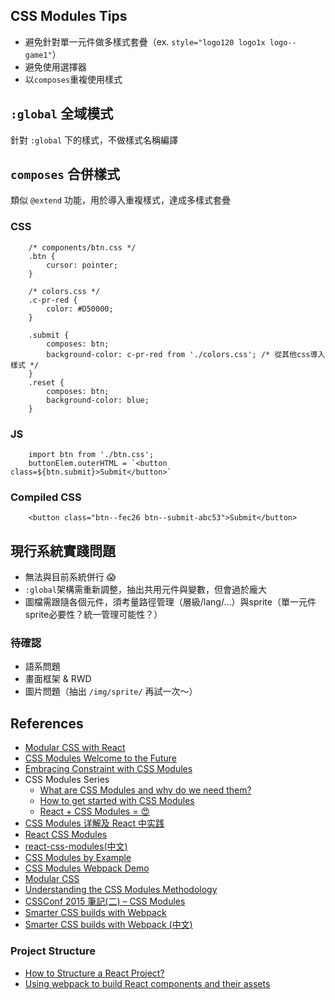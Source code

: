 ## CSS Modules Tips
 - 避免針對單一元件做多樣式套疊（ex. `style="logo120 logo1x logo--game1"`）
 - 避免使用選擇器
 - 以`composes`重複使用樣式

## `:global` 全域模式
針對 `:global` 下的樣式，不做樣式名稱編譯

## `composes` 合併樣式
類似 `@extend` 功能，用於導入重複樣式，達成多樣式套疊

### CSS

```
    /* components/btn.css */
    .btn {
        cursor: pointer;
    }

    /* colors.css */
    .c-pr-red {
        color: #D50000;
    }

    .submit {
        composes: btn;
        background-color: c-pr-red from './colors.css'; /* 從其他css導入樣式 */
    }
    .reset {
        composes: btn;
        background-color: blue;
    }
```

### JS
```
    import btn from './btn.css';
    buttonElem.outerHTML = `<button class=${btn.submit}>Submit</button>`
```

### Compiled CSS
```
    <button class="btn--fec26 btn--submit-abc53">Submit</button>
```

## 現行系統實踐問題
 - 無法與目前系統併行 😱
 - `:global`架構需重新調整，抽出共用元件與變數，但會過於龐大
 - 圖檔需跟隨各個元件，須考量路徑管理（層級/lang/...）與sprite（單一元件sprite必要性？統一管理可能性？）

### 待確認
 - 語系問題
 - 畫面框架 & RWD
 - 圖片問題（抽出 `/img/sprite/` 再試一次～）

## References
 - [Modular CSS with React](https://medium.com/@pioul/modular-css-with-react-61638ae9ea3e#.xk8dhx3fn)
 - [CSS Modules Welcome to the Future](https://glenmaddern.com/articles/css-modules)
 - [Embracing Constraint with CSS Modules](https://medium.com/cartogram/embracing-constraint-with-css-modules-89ba3bbcb95d#.6w9h41hv0)
 - CSS Modules Series
    - [What are CSS Modules and why do we need them?](https://css-tricks.com/css-modules-part-1-need/)
    - [How to get started with CSS Modules](https://css-tricks.com/css-modules-part-2-getting-started/)
    - [React + CSS Modules = 😍](https://css-tricks.com/css-modules-part-3-react/)
 - [CSS Modules 详解及 React 中实践](https://zhuanlan.zhihu.com/p/20495964)
 - [React CSS Modules](https://github.com/gajus/react-css-modules)
 - [react-css-modules(中文)](https://segmentfault.com/a/1190000004530909#articleHeader0)
 - [CSS Modules by Example](http://andrewhfarmer.com/css-modules-by-example/)
 - [CSS Modules Webpack Demo](https://css-modules.github.io/webpack-demo/)
 - [Modular CSS](https://amobiz.github.io/2016/04/22/modular-css-notes/)
 - [Understanding the CSS Modules Methodology](https://www.sitepoint.com/understanding-css-modules-methodology/)
 - [CSSConf 2015 筆記(二) – CSS Modules](https://hsinyu00.wordpress.com/2016/02/21/cssconf-2015-%E7%AD%86%E8%A8%98%E4%BA%8C-css-modules/)
 - [Smarter CSS builds with Webpack](https://www.bensmithett.com/smarter-css-builds-with-webpack/)
 - [Smarter CSS builds with Webpack (中文)](http://blog.xunuo.com/smarter-css-builds-with-webpack/)

### Project Structure
 - [How to Structure a React Project?](https://reactjsnews.com/structuring-react-projects)
 - [Using webpack to build React components and their assets](https://simonsmith.io/using-webpack-to-build-react-components-and-their-assets/)
